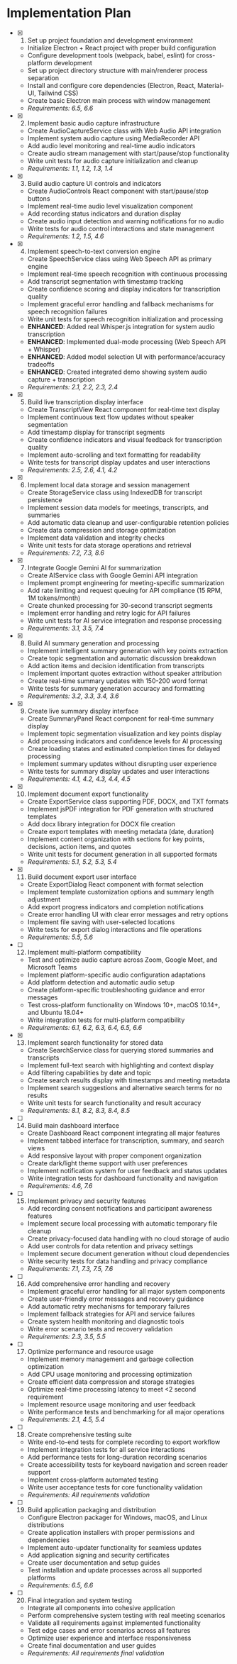 # Implementation Plan

- [x] 1. Set up project foundation and development environment

  - Initialize Electron + React project with proper build configuration
  - Configure development tools (webpack, babel, eslint) for cross-platform development
  - Set up project directory structure with main/renderer process separation
  - Install and configure core dependencies (Electron, React, Material-UI, Tailwind CSS)
  - Create basic Electron main process with window management
  - _Requirements: 6.5, 6.6_

- [x] 2. Implement basic audio capture infrastructure

  - Create AudioCaptureService class with Web Audio API integration
  - Implement system audio capture using MediaRecorder API
  - Add audio level monitoring and real-time audio indicators
  - Create audio stream management with start/pause/stop functionality
  - Write unit tests for audio capture initialization and cleanup
  - _Requirements: 1.1, 1.2, 1.3, 1.4_

- [x] 3. Build audio capture UI controls and indicators

  - Create AudioControls React component with start/pause/stop buttons
  - Implement real-time audio level visualization component
  - Add recording status indicators and duration display
  - Create audio input detection and warning notifications for no audio
  - Write tests for audio control interactions and state management
  - _Requirements: 1.2, 1.5, 4.6_

- [x] 4. Implement speech-to-text conversion engine

  - Create SpeechService class using Web Speech API as primary engine
  - Implement real-time speech recognition with continuous processing
  - Add transcript segmentation with timestamp tracking
  - Create confidence scoring and display indicators for transcription quality
  - Implement graceful error handling and fallback mechanisms for speech recognition failures
  - Write unit tests for speech recognition initialization and processing
  - **ENHANCED**: Added real Whisper.js integration for system audio transcription
  - **ENHANCED**: Implemented dual-mode processing (Web Speech API + Whisper)
  - **ENHANCED**: Added model selection UI with performance/accuracy tradeoffs
  - **ENHANCED**: Created integrated demo showing system audio capture + transcription
  - _Requirements: 2.1, 2.2, 2.3, 2.4_

- [x] 5. Build live transcription display interface

  - Create TranscriptView React component for real-time text display
  - Implement continuous text flow updates without speaker segmentation
  - Add timestamp display for transcript segments
  - Create confidence indicators and visual feedback for transcription quality
  - Implement auto-scrolling and text formatting for readability
  - Write tests for transcript display updates and user interactions
  - _Requirements: 2.5, 2.6, 4.1, 4.2_

- [x] 6. Implement local data storage and session management

  - Create StorageService class using IndexedDB for transcript persistence
  - Implement session data models for meetings, transcripts, and summaries
  - Add automatic data cleanup and user-configurable retention policies
  - Create data compression and storage optimization
  - Implement data validation and integrity checks
  - Write unit tests for data storage operations and retrieval
  - _Requirements: 7.2, 7.3, 8.6_

- [x] 7. Integrate Google Gemini AI for summarization

  - Create AIService class with Google Gemini API integration
  - Implement prompt engineering for meeting-specific summarization
  - Add rate limiting and request queuing for API compliance (15 RPM, 1M tokens/month)
  - Create chunked processing for 30-second transcript segments
  - Implement error handling and retry logic for API failures
  - Write unit tests for AI service integration and response processing
  - _Requirements: 3.1, 3.5, 7.4_

- [x] 8. Build AI summary generation and processing

  - Implement intelligent summary generation with key points extraction
  - Create topic segmentation and automatic discussion breakdown
  - Add action items and decision identification from transcripts
  - Implement important quotes extraction without speaker attribution
  - Create real-time summary updates with 150-200 word format
  - Write tests for summary generation accuracy and formatting
  - _Requirements: 3.2, 3.3, 3.4, 3.6_

- [x] 9. Create live summary display interface

  - Create SummaryPanel React component for real-time summary display
  - Implement topic segmentation visualization and key points display
  - Add processing indicators and confidence levels for AI processing
  - Create loading states and estimated completion times for delayed processing
  - Implement summary updates without disrupting user experience
  - Write tests for summary display updates and user interactions
  - _Requirements: 4.1, 4.2, 4.3, 4.4, 4.5_

- [x] 10. Implement document export functionality

  - Create ExportService class supporting PDF, DOCX, and TXT formats
  - Implement jsPDF integration for PDF generation with structured templates
  - Add docx library integration for DOCX file creation
  - Create export templates with meeting metadata (date, duration)
  - Implement content organization with sections for key points, decisions, action items, and quotes
  - Write unit tests for document generation in all supported formats
  - _Requirements: 5.1, 5.2, 5.3, 5.4_

- [x] 11. Build document export user interface

  - Create ExportDialog React component with format selection
  - Implement template customization options and summary length adjustment
  - Add export progress indicators and completion notifications
  - Create error handling UI with clear error messages and retry options
  - Implement file saving with user-selected locations
  - Write tests for export dialog interactions and file operations
  - _Requirements: 5.5, 5.6_

- [ ] 12. Implement multi-platform compatibility

  - Test and optimize audio capture across Zoom, Google Meet, and Microsoft Teams
  - Implement platform-specific audio configuration adaptations
  - Add platform detection and automatic audio setup
  - Create platform-specific troubleshooting guidance and error messages
  - Test cross-platform functionality on Windows 10+, macOS 10.14+, and Ubuntu 18.04+
  - Write integration tests for multi-platform compatibility
  - _Requirements: 6.1, 6.2, 6.3, 6.4, 6.5, 6.6_

- [x] 13. Implement search functionality for stored data

  - Create SearchService class for querying stored summaries and transcripts
  - Implement full-text search with highlighting and context display
  - Add filtering capabilities by date and topic
  - Create search results display with timestamps and meeting metadata
  - Implement search suggestions and alternative search terms for no results
  - Write unit tests for search functionality and result accuracy
  - _Requirements: 8.1, 8.2, 8.3, 8.4, 8.5_


- [ ] 14. Build main dashboard interface
  - Create Dashboard React component integrating all major features
  - Implement tabbed interface for transcription, summary, and search views
  - Add responsive layout with proper component organization
  - Create dark/light theme support with user preferences
  - Implement notification system for user feedback and status updates
  - Write integration tests for dashboard functionality and navigation
  - _Requirements: 4.6, 7.6_

- [ ] 15. Implement privacy and security features

  - Add recording consent notifications and participant awareness features
  - Implement secure local processing with automatic temporary file cleanup
  - Create privacy-focused data handling with no cloud storage of audio
  - Add user controls for data retention and privacy settings
  - Implement secure document generation without cloud dependencies
  - Write security tests for data handling and privacy compliance
  - _Requirements: 7.1, 7.3, 7.5, 7.6_

- [ ] 16. Add comprehensive error handling and recovery

  - Implement graceful error handling for all major system components
  - Create user-friendly error messages and recovery guidance
  - Add automatic retry mechanisms for temporary failures
  - Implement fallback strategies for API and service failures
  - Create system health monitoring and diagnostic tools
  - Write error scenario tests and recovery validation
  - _Requirements: 2.3, 3.5, 5.5_

- [ ] 17. Optimize performance and resource usage

  - Implement memory management and garbage collection optimization
  - Add CPU usage monitoring and processing optimization
  - Create efficient data compression and storage strategies
  - Optimize real-time processing latency to meet <2 second requirement
  - Implement resource usage monitoring and user feedback
  - Write performance tests and benchmarking for all major operations
  - _Requirements: 2.1, 4.5, 5.4_

- [ ] 18. Create comprehensive testing suite

  - Write end-to-end tests for complete recording to export workflow
  - Implement integration tests for all service interactions
  - Add performance tests for long-duration recording scenarios
  - Create accessibility tests for keyboard navigation and screen reader support
  - Implement cross-platform automated testing
  - Write user acceptance tests for core functionality validation
  - _Requirements: All requirements validation_

- [ ] 19. Build application packaging and distribution

  - Configure Electron packager for Windows, macOS, and Linux distributions
  - Create application installers with proper permissions and dependencies
  - Implement auto-updater functionality for seamless updates
  - Add application signing and security certificates
  - Create user documentation and setup guides
  - Test installation and update processes across all supported platforms
  - _Requirements: 6.5, 6.6_

- [ ] 20. Final integration and system testing
  - Integrate all components into cohesive application
  - Perform comprehensive system testing with real meeting scenarios
  - Validate all requirements against implemented functionality
  - Test edge cases and error scenarios across all features
  - Optimize user experience and interface responsiveness
  - Create final documentation and user guides
  - _Requirements: All requirements final validation_

